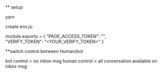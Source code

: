 ** setup

yarn

create env.js:

module.exports = {
  "PAGE_ACCESS_TOKEN": "",  
  "VERIFY_TOKEN": "<YOUR_VERIFY_TOKEN>"
} 



**switch control between Human/bot

bot control = no inbox msg 
human control = all conversation available on inbox msg


